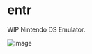 # entr
WIP Nintendo DS Emulator.

![image](https://github.com/Atem2069/entr/assets/23128103/77b93ef6-97b4-4325-a3cb-f3735d38c697)

